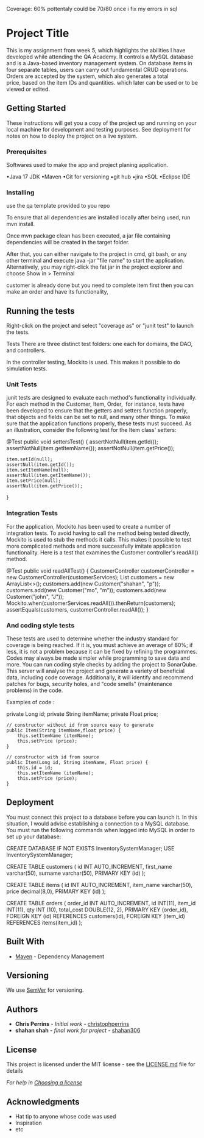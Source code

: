 Coverage: 60% pottentaly could be 70/80 once i fix my errors in sql
# Project Title

This is my assignment from week 5, which highlights the abilities I have developed
while attending the QA Academy. It controls a MySQL database and is a Java-based
inventory management system. On database items in four separate tables, users
can carry out fundamental CRUD operations. Orders are accepted by the system,
which also generates a total price, based on the item IDs and quantities. which
later can be used or to be viewed or edited. 

## Getting Started

These instructions will get you a copy of the project up and running on your local machine for 
development and testing purposes. See deployment for notes on how to deploy the project on a live system.

### Prerequisites

Softwares used to make the app and project planing application.

•Java 17 JDK
•Maven
•Git for versioning
•git hub
•jira
•SQL
•Eclipse IDE


### Installing

use the qa template provided to you repo

To ensure that all dependencies are installed locally after being used, run mvn install.

Once mvn package clean has been executed, a jar file containing dependencies will be created in the target folder.

After that, you can either navigate to the project in cmd, git bash, or any other terminal and execute java -jar "file name" to start the application. Alternatively, you may right-click the fat jar in the project explorer and choose Show in > Terminal

customer is already done but you need to complete item first then you can make an order and have its functionality,


## Running the tests

Right-click on the project and select "coverage as" or "junit test" to launch the tests.

Tests There are three distinct test folders: one each for domains, the DAO, and controllers.

In the controller testing, Mockito is used. This makes it possible to do simulation tests.

### Unit Tests 

junit tests are designed to evaluate each method's functionality individually. For each method
in the Customer, Item, Order,  for instance, tests have been developed to ensure that the getters
and setters function properly, that objects and fields can be set to null, and many other things.
To make sure that the application functions properly, these tests must succeed. As an illustration,
consider the following test for the Item class' setters:

@Test
public void settersTest() {
	assertNotNull(item.getId());
	assertNotNull(item.getItemName());
	assertNotNull(item.getPrice());
	
	item.setId(null);
	assertNull(item.getId());
	item.setItemName(null);
	assertNull(item.getItemName());
	item.setPrice(null);
	assertNull(item.getPrice());	
}



### Integration Tests

For the application, Mockito has been used to create a number of integration tests. To avoid
having to call the method being tested directly, Mockito is used to stub the methods it calls.
This makes it possible to test more complicated methods and more successfully imitate application
functionality. Here is a test that examines the Customer controller's readAll() method.

@Test
public void readAllTest() {
	CustomerController customerController = new CustomerController(customerServices);
	List<Customer> customers = new ArrayList<>();
	customers.add(new Customer("shahan", "p"));
	customers.add(new Customer("mo", "m"));
	customers.add(new Customer("john", "J"));
	Mockito.when(customerServices.readAll()).thenReturn(customers);
	assertEquals(customers, customerController.readAll());
}

### And coding style tests

These tests are used to determine whether the industry standard for coverage is being reached.
If it is, you must achieve an average of 80%; if less, it is not a problem because it can be
fixed by refining the programmes. Codes may always be made simpler while programming to save
data and more. You can run coding style checks by adding the project to SonarQube. This server
will analyse the project and generate a variety of beneficial data, including code coverage.
Additionally, it will identify and recommend patches for bugs, security holes, and "code smells"
(maintenance problems) in the code.

Examples of code :

private Long id;
    private String itemName;
    private Float price;

    // constructor without id from source easy to generate
    public Item(String itemName,float price) {
        this.setItemName (itemName);
        this.setPrice (price);
    }

    // constructor with id from source
    public Item(Long id, String itemName, Float price) {
        this.id = id;
        this.setItemName (itemName);
        this.setPrice (price);
    }

## Deployment

You must connect this project to a database before you can launch it.
In this situation, I would advise establishing a connection to a MySQL database.
You must run the following commands when logged into MySQL in order to set up your database:

CREATE DATABASE IF NOT EXISTS InventorySystemManager;
USE InventorySystemManager;

CREATE TABLE customers (
	id INT AUTO_INCREMENT,
    first_name varchar(50),
    surname varchar(50),
    PRIMARY KEY (id)
    );
    
CREATE TABLE items (
	id INT AUTO_INCREMENT,
    item_name varchar(50),
    price decimal(8,0),
    PRIMARY KEY (id)
    );
    

CREATE TABLE orders (
   order_id INT AUTO_INCREMENT,
   id INT(11),
   item_id INT(11),
   qty INT (10),
   total_cost DOUBLE(12, 2),
   PRIMARY KEY (order_id),
   FOREIGN KEY (id) REFERENCES customers(id),
   FOREIGN KEY (item_id) REFERENCES items(item_id)
);

## Built With

* [Maven](https://maven.apache.org/) - Dependency Management

## Versioning

We use [SemVer](http://semver.org/) for versioning.

## Authors

* **Chris Perrins** - *Initial work* - [christophperrins](https://github.com/christophperrins)
* **shahan shah** - *final work for project* - [shahan306](https://github.com/shahan306)

## License

This project is licensed under the MIT license - see the [LICENSE.md](LICENSE.md) file for details 

*For help in [Choosing a license](https://choosealicense.com/)*

## Acknowledgments

* Hat tip to anyone whose code was used
* Inspiration
* etc

